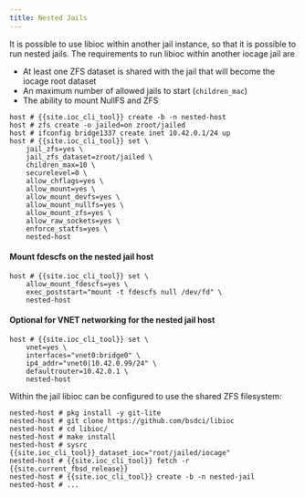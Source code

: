 ```yaml
---
title: Nested Jails
---
```

It is possible to use libioc within another jail instance, so that it is possible to run nested jails.
The requirements to run libioc within another iocage jail are

- At least one ZFS dataset is shared with the jail that will become the iocage root dataset
- An maximum number of allowed jails to start (`children_mac`)
- The ability to mount NullFS and ZFS

```shell-session
host # {{site.ioc_cli_tool}} create -b -n nested-host
host # zfs create -o jailed=on zroot/jailed
host # ifconfig bridge1337 create inet 10.42.0.1/24 up
host # {{site.ioc_cli_tool}} set \
    jail_zfs=yes \
    jail_zfs_dataset=zroot/jailed \
    children_max=10 \
    securelevel=0 \
    allow_chflags=yes \
    allow_mount=yes \
    allow_mount_devfs=yes \
    allow_mount_nullfs=yes \
    allow_mount_zfs=yes \
    allow_raw_sockets=yes \
    enforce_statfs=yes \
    nested-host
```

#### Mount fdescfs on the nested jail host
```shell-session
host # {{site.ioc_cli_tool}} set \
    allow_mount_fdescfs=yes \
    exec_poststart="mount -t fdescfs null /dev/fd" \
    nested-host
```

#### Optional for VNET networking for the nested jail host
```shell-session
host # {{site.ioc_cli_tool}} set \
    vnet=yes \
    interfaces="vnet0:bridge0" \
    ip4_addr="vnet0|10.42.0.99/24" \
    defaultrouter=10.42.0.1 \
    nested-host
```

Within the jail libioc can be configured to use the shared ZFS filesystem:

```shell-session
nested-host # pkg install -y git-lite
nested-host # git clone https://github.com/bsdci/libioc
nested-host # cd libioc/
nested-host # make install
nested-host # sysrc {{site.ioc_cli_tool}}_dataset_ioc="root/jailed/iocage"
nested-host # {{site.ioc_cli_tool}} fetch -r {{site.current_fbsd_release}}
nested-host # {{site.ioc_cli_tool}} create -b -n nested-jail
nested-host # ...
```

